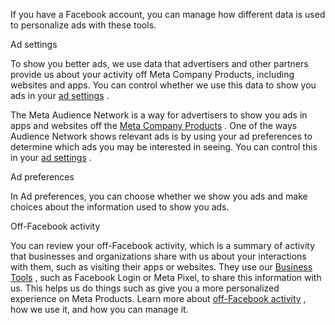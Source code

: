 <div>

If you have a Facebook account, you can manage how different data is
used to personalize ads with these tools.

Ad settings

To show you better ads, we use data that advertisers and other partners
provide us about your activity off Meta Company Products, including
websites and apps. You can control whether we use this data to show you
ads in your [ad settings](https://www.facebook.com/settings/ads/) .

The Meta Audience Network is a way for advertisers to show you ads in
apps and websites off the [Meta Company
Products](https://www.facebook.com/help/195227921252400) . One of the
ways Audience Network shows relevant ads is by using your ad preferences
to determine which ads you may be interested in seeing. You can control
this in your [ad settings](https://www.facebook.com/settings/ads/) .

Ad preferences

In Ad preferences, you can choose whether we show you ads and make
choices about the information used to show you ads.

Off-Facebook activity

You can review your off-Facebook activity, which is a summary of
activity that businesses and organizations share with us about your
interactions with them, such as visiting their apps or websites. They
use our [Business Tools](https://www.facebook.com/help/2230503797265156)
, such as Facebook Login or Meta Pixel, to share this information with
us. This helps us do things such as give you a more personalized
experience on Meta Products. Learn more about [off-Facebook
activity](https://www.facebook.com/help/2207256696182627) , how we use
it, and how you can manage it.

</div>
